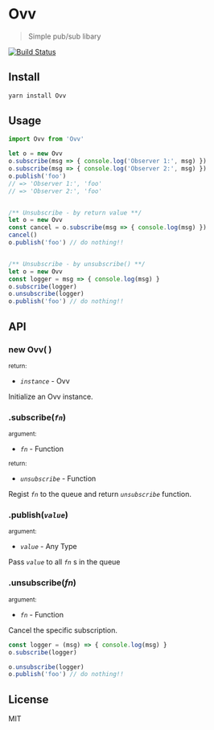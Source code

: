 # Ovv

> Simple pub/sub libary

[![Build Status](https://travis-ci.org/AnNOtis/Ovv.svg?branch=master)](https://travis-ci.org/AnNOtis/Ovv)

## Install

```sh
yarn install Ovv
```

## Usage

```js
import Ovv from 'Ovv'

let o = new Ovv
o.subscribe(msg => { console.log('Observer 1:', msg) })
o.subscribe(msg => { console.log('Observer 2:', msg) })
o.publish('foo')
// => 'Observer 1:', 'foo'
// => 'Observer 2:', 'foo'


/** Unsubscribe - by return value **/
let o = new Ovv
const cancel = o.subscribe(msg => { console.log(msg) })
cancel()
o.publish('foo') // do nothing!!


/** Unsubscribe - by unsubscribe() **/
let o = new Ovv
const logger = msg => { console.log(msg) }
o.subscribe(logger)
o.unsubscribe(logger)
o.publish('foo') // do nothing!!
```

## API

### new Ovv( )

<small>return:</small>
- *`instance`* - Ovv

Initialize an Ovv instance.

### .subscribe(*`fn`*)

<small>argument:</small>
- *`fn`* - Function

<small>return:</small>
- *`unsubscribe`* - Function

Regist *`fn`* to the queue and return *`unsubscribe`* function.

### .publish(*`value`*)

<small>argument:</small>
- *`value`* - Any Type

Pass *`value`* to all *`fn`* s in the queue

### .unsubscribe(*fn*)

<small>argument:</small>
- *`fn`* - Function

Cancel the specific subscription.

```js
const logger = (msg) => { console.log(msg) }
o.subscribe(logger)

o.unsubscribe(logger)
o.publish('foo') // do nothing!!
```

## License

MIT
